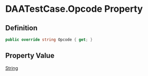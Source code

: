 # DAATestCase.Opcode Property
## Definition

```c#
public override string Opcode { get; }
```

## Property Value

[String](https://learn.microsoft.com/en-gb/dotnet/api/System.String)
